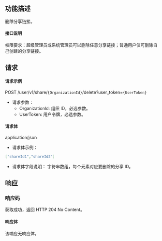 ## 功能描述

删除分享链接。

#### 接口说明

权限要求：超级管理员或系统管理员可以删除任意分享链接；普通用户仅可删除自己创建的分享链接。


## 请求

#### 请求示例

POST /user/v1/share/`{OrganizationId}`/delete?user_token=`{UserToken}`

- 请求参数：
  - OrganizationId: 组织 ID，必选参数。
  - UserToken: 用户令牌，必选参数。
  
#### 请求体

application/json

- 请求体示例：

```json
["shareId1","shareId2"]
```

- 请求体字段说明：
  字符串数组，每个元素对应要删除的分享 ID。
  
## 响应

### 响应码

获取成功，返回 HTTP 204 No Content。

#### 响应体

该响应无响应体。